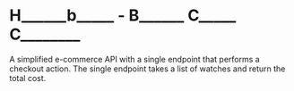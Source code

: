 # H______b_____ - B______ C_____ C________
A simplified e-commerce API with a single endpoint that performs a
checkout action. The single endpoint takes a list of watches and return the total cost.
